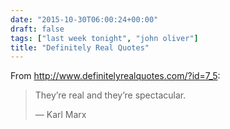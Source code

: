 ```yaml
---
date: "2015-10-30T06:00:24+00:00"
draft: false
tags: ["last week tonight", "john oliver"]
title: "Definitely Real Quotes"
---
```

From http://www.definitelyrealquotes.com/?id=7_5:

>They’re real and they’re spectacular.
>
>— Karl Marx

